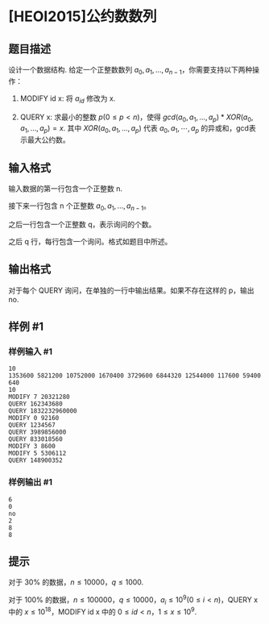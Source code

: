 # [HEOI2015]公约数数列

## 题目描述

设计一个数据结构. 给定一个正整数数列 $a_0, a_1, ..., a_{n - 1}$，你需要支持以下两种操作：


1.  MODIFY id x: 将 $a_{id}$ 修改为 x.

2.  QUERY x: 求最小的整数 $p (0 \le p < n)$，使得 $gcd(a_0, a_1, ..., a_p) * XOR(a_0, a_1, ..., a_p) = x$. 其中 $XOR(a_0, a_1, ..., a_p)$ 代表 $a_0, a_1, \cdots, a_p$ 的异或和，gcd表示最大公约数。


## 输入格式

输入数据的第一行包含一个正整数 n.

接下来一行包含 n 个正整数 $a_0, a_1, ..., a_{n - 1}$。

之后一行包含一个正整数 q，表示询问的个数。

之后 q 行，每行包含一个询问。格式如题目中所述。


## 输出格式

对于每个 QUERY 询问，在单独的一行中输出结果。如果不存在这样的 p，输出 no.


## 样例 #1

### 样例输入 #1
```
10
1353600 5821200 10752000 1670400 3729600 6844320 12544000 117600 59400 640
10
MODIFY 7 20321280
QUERY 162343680
QUERY 1832232960000
MODIFY 0 92160
QUERY 1234567
QUERY 3989856000
QUERY 833018560
MODIFY 3 8600
MODIFY 5 5306112
QUERY 148900352
```

### 样例输出 #1

```
6
0
no
2
8
8
```

## 提示

对于 30% 的数据，$n \le 10000$，$q \le 1000$.

对于 100% 的数据，$n \le 100000$，$q \le 10000$，$a_i \le 10^9 (0  \le i < n)$，QUERY x 中的 $x \le 10^{18}$，MODIFY id x 中的 $0  \le id < n$，$1  \le x  \le 10^9$.

